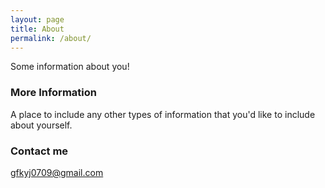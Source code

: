 ```yaml
---
layout: page
title: About
permalink: /about/
---
```


Some information about you!

### More Information

A place to include any other types of information that you'd like to include about yourself.

### Contact me

[gfkyj0709@gmail.com](mailto:gfkyj0709@gmail.com)
